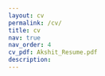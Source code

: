 ```yaml
---
layout: cv
permalink: /cv/
title: cv
nav: true
nav_order: 4
cv_pdf: Akshit_Resume.pdf
description: 
---
```


